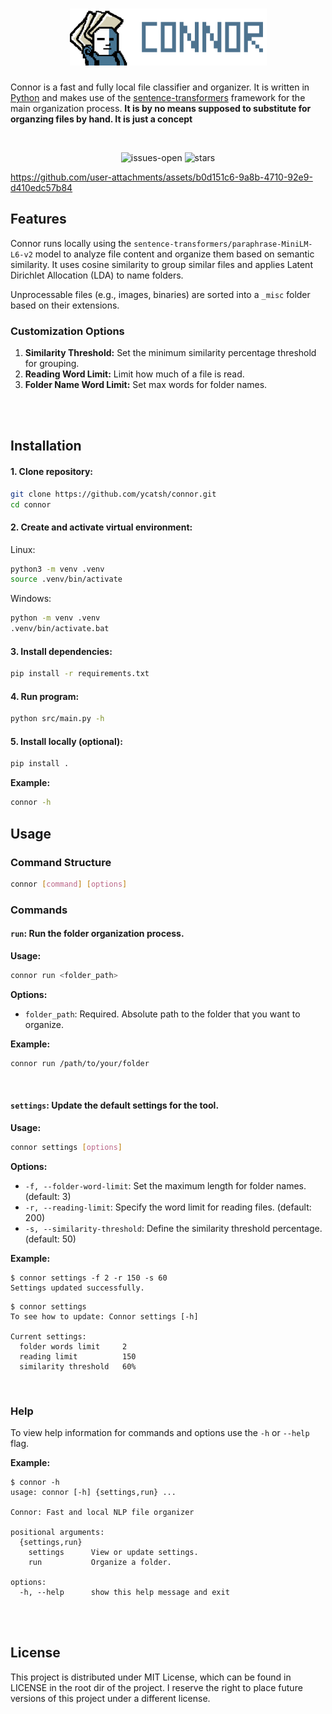 <h1 align="center">
<img src="./.github/logo.png" alt="Connor">
</h1>

Connor is a fast and fully local file classifier and organizer. It is written in [Python](https://www.python.org/) and makes use of the [sentence-transformers](https://sbert.net/) framework for the main organization process. **It is by no means supposed to substitute for organzing files by hand. It is just a concept**

<br>

<div align="center">

![issues-open](https://img.shields.io/github/issues/ycatsh/connor?color=507591&labelColor=1d1e1f&style=flat)
![stars](https://img.shields.io/github/stars/ycatsh/connor?color=507591&labelColor=1d1e1f&style=flat)

</div>

https://github.com/user-attachments/assets/b0d151c6-9a8b-4710-92e9-d410edc57b84

## Features
Connor runs locally using the `sentence-transformers/paraphrase-MiniLM-L6-v2` model to analyze file content and organize them based on semantic similarity. It uses cosine similarity to group similar files and applies Latent Dirichlet Allocation (LDA) to name folders.  

Unprocessable files (e.g., images, binaries) are sorted into a `_misc` folder based on their extensions.

### Customization Options
1. **Similarity Threshold:** Set the minimum similarity percentage threshold for grouping.
2. **Reading Word Limit:** Limit how much of a file is read.
3. **Folder Name Word Limit:** Set max words for folder names.


<br>
<br>


## Installation

#### 1. Clone repository:

```bash
git clone https://github.com/ycatsh/connor.git
cd connor
```  

#### 2. Create and activate virtual environment:

Linux:
```bash
python3 -m venv .venv
source .venv/bin/activate
```  

Windows:
```bash
python -m venv .venv
.venv/bin/activate.bat
```

#### 3. Install dependencies:
```bash
pip install -r requirements.txt
```

#### 4. Run program:
```bash
python src/main.py -h
```

#### 5. Install locally (optional):
```bash
pip install .
```

**Example:**  
```bash
connor -h
```
 

## Usage

### Command Structure

```bash
connor [command] [options]
```

### Commands
#### `run`: Run the folder organization process.

**Usage:**
```bash
connor run <folder_path>
```

**Options:**
- `folder_path`: Required. Absolute path to the folder that you want to organize.

**Example:**
```bash
connor run /path/to/your/folder
```

<br>

#### `settings`: Update the default settings for the tool.

**Usage:**
```bash
connor settings [options]
```

**Options:**
- `-f, --folder-word-limit`: Set the maximum length for folder names. (default: 3)
- `-r, --reading-limit`: Specify the word limit for reading files. (default: 200)
- `-s, --similarity-threshold`: Define the similarity threshold percentage. (default: 50)

**Example:**
```console
$ connor settings -f 2 -r 150 -s 60
Settings updated successfully.
```

```console
$ connor settings
To see how to update: Connor settings [-h]

Current settings:
  folder words limit     2
  reading limit          150
  similarity threshold   60%
```

<br>

### Help
To view help information for commands and options use the ``-h`` or `--help` flag.  

**Example:**
```console
$ connor -h
usage: connor [-h] {settings,run} ...

Connor: Fast and local NLP file organizer

positional arguments:
  {settings,run}
    settings      View or update settings.
    run           Organize a folder.

options:
  -h, --help      show this help message and exit
```


<br>
<br>


## License
This project is distributed under MIT License, which can be found in LICENSE in the root dir of the project. I reserve the right to place future versions of this project under a different license.